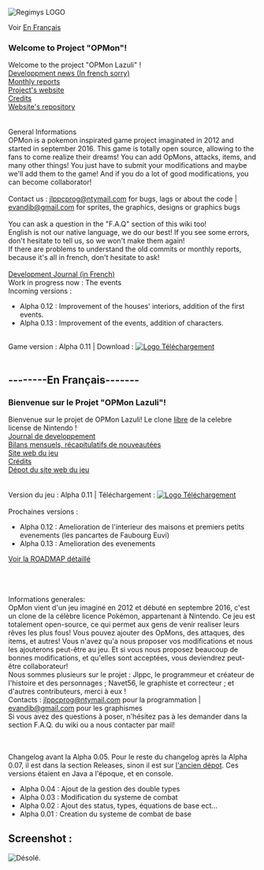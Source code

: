 ![Regimys LOGO](https://raw.githubusercontent.com/jlppc/OpMon/master/Ressources/Other/opmon_title.png)<br>

Voir <a href="#--------en-français-------"> En Français</a><br/>
<h3> Welcome to Project "OPMon"!</h3>

Welcome to the project "OPMon Lazuli" !<br/>
<a href="https://github.com/jlppc/OpMon/wiki/Journal-du-developpement">Developpment news (In french sorry)</a><br/>
<a href="https://github.com/jlppc/OpMon/wiki/Monthly-reports---Bilans-Mensuels/">Monthly reports</a><br/>
<a href="http://opmon-game.ga">Project's website</a><br/>
<a href="https://github.com/jlppc/OpMon/blob/master/Credits.md">Credits</a><br/>
<a href="https://github.com/jlppc/Site-OpMon">Website's repository</a><br/><br/><br/>
General Informations<br/>
OPMon is a pokemon inspirated game project imaginated in 2012 and started in september 2016. This game is totally open source, allowing to the fans to come realize their dreams! You can add OpMons, attacks, items, and many other things! You just have to submit your modifications and maybe we'll add them to the game! And if you do a lot of good modifications, you can become collaborator!<br/><br/>
Contact us : jlppcprog@ntymail.com for bugs, lags or about the code | evandib@gmail.com for sprites, the graphics, designs or graphics bugs<br/><br/>
You can ask a question in the "F.A.Q" section of this wiki too!<br/>
English is not our native language, we do our best! If you see some errors, don't hesitate to tell us, so we won't make them again!<br/>
If there are problems to understand the old commits or monthly reports, because it's all in french, don't hesitate to ask!<br/><br/>
<a href="https://github.com/jlppc/OpMon/wiki/Journal-du-développement">Development Journal (in French) </a><br/>
Work in progress now : The events
<br/>
Incoming versions :<ul>
<li>Alpha 0.12 : Improvement of the houses' interiors, addition of the first events.</li>
<li>Alpha 0.13 : Improvement of the events, addition of characters.<br>
</ul>
<!--<a href="">Regimys Youtube Channel</a><br/>-->
<br/>Game version : Alpha 0.11 | Download : <a href="https://github.com/jlppc/OpMon/releases/tag/alpha-v0.11"><img src="https://raw.githubusercontent.com/jlppc/OpMon/master/Ressources/Other/version_logo.png" alt="Logo Téléchargement"></a><br/><br/>

<h2>--------En Français-------</h2>

<h3>Bienvenue sur le Projet "OPMon Lazuli"!</h3>

Bienvenue sur le projet de OPMon Lazuli! Le clone <a href="https://github.com/jlppc/OpMon/wiki/FAQ">libre</a> de la celebre license de Nintendo !<br/>
<a href="https://github.com/jlppc/OpMon/wiki/Journal-du-developpement">Journal de developpement</a><br/>
<a href="https://github.com/jlppc/OpMon/wiki/Monthly-reports---Bilans-Mensuels/">Bilans mensuels, récapitulatifs de nouveautées</a><br/>
<a href="http://opmon-game.ga">Site web du jeu</a><br/>
<a href="https://github.com/jlppc/OpMon/blob/master/Credits.md">Crédits</a><br/>
<a href="https://github.com/jlppc/Site-OpMon">Dépot du site web du jeu</a><br/><br/>
<br/>Version du jeu : Alpha 0.11 | Téléchargement : <a href="http://opmon-game.ga/downloads.html"><img src="https://raw.githubusercontent.com/jlppc/OpMon/master/Ressources/Other/version_logo.png" alt="Logo Téléchargement"></a><br/><br/>
Prochaines versions :<ul>
<li>Alpha 0.12 : Amelioration de l'interieur des maisons et premiers petits evenements (les pancartes de Faubourg Euvi)</li>

<li>Alpha 0.13 : Amelioration des evenements<br>
</ul>
<a href="https://github.com/jlppc/OpMon/wiki/ROADMAP">Voir la ROADMAP détaillé</a>
<br/>

<br/>
<br/>
<br/>

Informations generales:<br/>
OpMon vient d'un jeu imaginé en 2012 et débuté en septembre 2016, c'est un clone de la célèbre licence Pokémon, appartenant à Nintendo. 
Ce jeu est totalement open-source, ce qui permet aux gens de venir realiser leurs rêves les plus fous! 
Vous pouvez ajouter des OpMons, des attaques, des items, et autres! 
Vous n'avez qu'a nous proposer vos modifications et nous les ajouterons peut-être au jeu. 
Et si vous nous proposez beaucoup de bonnes modifications, et qu'elles sont acceptées, vous deviendrez peut-être collaborateur!<br/>
Nous sommes plusieurs sur le projet : Jlppc, le programmeur et créateur de l'histoire et des personnages ; Navet56, le graphiste et correcteur ; et d'autres contributeurs, merci à eux !<br/>
Contacts : jlppcprog@ntymail.com pour la programmation | evandib@gmail.com pour les graphismes<br/>
Si vous avez des questions à poser, n'hésitez pas à les demander dans la section F.A.Q. du wiki ou a nous contacter par mail!<br/><br/><br/>

Changelog avant la Alpha 0.05. Pour le reste du changelog après la Alpha 0.07, il est dans la section Releases, sinon il est sur <a href="https://github.com/jlppc/Projet-Pokemon-Regimys/releases">l'ancien dépot</a>. Ces versions étaient en Java a l'époque, et en console.
<ul>
<li>Alpha 0.04 : Ajout de la gestion des double types</li>
<li>Alpha 0.03 : Modification du systeme de combat</li>
<li>Alpha 0.02 : Ajout des status, types, équations de base ect...</li>
<li>Alpha 0.01 : Creation du systeme de combat de base</li>
</ul>
<h2>Screenshot :</h2> 
<img src="https://raw.githubusercontent.com/jlppc/OpMon/master/Ressources/Other/screenshot_1.png.PNG" alt="Désolé."/> 



